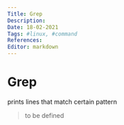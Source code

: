 ```yaml
---
Title: Grep
Description:
Date: 18-02-2021
Tags: #linux, #command
References: 
Editor: markdown
---
```


# Grep
prints lines that match certain pattern

> to be defined